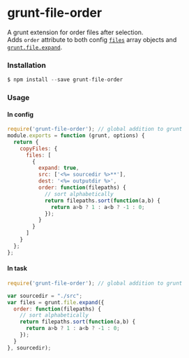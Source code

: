 # grunt-file-order

A grunt extension for order files after selection.  
Adds ```order``` attribute to both config [``files``](https://gruntjs.com/configuring-tasks#files) array objects and [``grunt.file.expand``](https://gruntjs.com/api/grunt.file#grunt.file.expand).

### Installation
```js
$ npm install --save grunt-file-order
```
### Usage
#### In config
```js
require('grunt-file-order'); // global addition to grunt
module.exports = function (grunt, options) {
  return {
    copyFiles: {
      files: [
        {
          expand: true,
          src: ['<%= sourcedir %>**'],
          dest: '<%= outputdir %>',
          order: function(filepaths) {
            // sort alphabetically
            return filepaths.sort(function(a,b) {
              return a>b ? 1 : a<b ? -1 : 0;
            });
          }
        }
      ]
    }
  };
};
```

#### In task
```js
require('grunt-file-order'); // global addition to grunt

var sourcedir = "./src";
var files = grunt.file.expand({ 
  order: function(filepaths) {
    // sort alphabetically
    return filepaths.sort(function(a,b) {
      return a>b ? 1 : a<b ? -1 : 0;
    });
  }
}, sourcedir);
```
